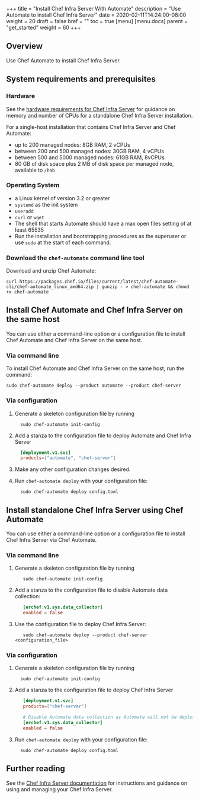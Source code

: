 +++
title = "Install Chef Infra Server With Automate"
description = "Use Automate to install Chef Infra Server"
date = 2020-02-11T14:24:00-08:00
weight = 20
draft = false
bref = ""
toc = true
[menu]
  [menu.docs]
    parent = "get_started"
    weight = 60
+++

## Overview
Use Chef Automate to install Chef Infra Server.

## System requirements and prerequisites
### Hardware
See the [hardware requirements for Chef Infra Server](https://docs.chef.io/install_server_pre.html) for guidance on memory and number of CPUs for a standalone Chef Infra Server installation.

For a single-host installation that contains Chef Infra Server and Chef Automate:

* up to 200 managed nodes: 8GB RAM, 2 vCPUs
* between 200 and 500 managed nodes: 30GB RAM, 4 vCPUs
* between 500 and 5000 managed nodes: 61GB RAM, 8vCPUs
* 80 GB of disk space plus 2 MB of disk space per managed node, available to `/hab`

### Operating System
* a Linux kernel of version 3.2 or greater
* `systemd` as the init system
* `useradd`
* `curl` or `wget`
* The shell that starts Automate should have a max open files setting of at least 65535
* Run the installation and bootstrapping procedures as the superuser or use `sudo` at the start of each command.

### Download the `chef-automate` command line tool
Download and unzip Chef Automate:

```shell
curl https://packages.chef.io/files/current/latest/chef-automate-cli/chef-automate_linux_amd64.zip | gunzip - > chef-automate && chmod +x chef-automate
```

## Install Chef Automate and Chef Infra Server on the same host
You can use either a command-line option or a configuration file to install Chef Automate
and Chef Infra Server on the same host.

### Via command line
To install Chef Automate and Chef Infra Server on the same host, run the
command:

```shell
sudo chef-automate deploy --product automate --product chef-server
```

### Via configuration

1. Generate a skeleton configuration file by running
    ```shell
      sudo chef-automate init-config
    ```

1. Add a stanza to the configuration file to deploy Automate and Chef Infra Server
    ```toml
      [deployment.v1.svc]
      products=["automate", "chef-server"]
    ```

1. Make any other configuration changes desired.

1. Run `chef-automate deploy` with your configuration file:

    ```shell
      sudo chef-automate deploy config.toml
    ```

## Install standalone Chef Infra Server using Chef Automate
You can use either a command-line option or a configuration file to install Chef Infra Server via Chef Automate.

### Via command line
1. Generate a skeleton configuration file by running
    ```shell
       sudo chef-automate init-config
    ```

1. Add a stanza to the configuration file to disable Automate data collection:
    ```toml
       [erchef.v1.sys.data_collector]
       enabled = false
    ```

1. Use the configuration file to deploy Chef Infra Server:
    ```shell
       sudo chef-automate deploy --product chef-server <configuration_file>
    ```

### Via configuration
1. Generate a skeleton configuration file by running
    ```shell
      sudo chef-automate init-config
    ```

1. Add a stanza to the configuration file to deploy Chef Infra Server
    ```toml
       [deployment.v1.svc]
       products=["chef-server"]

       # Disable Automate data collection as Automate will not be deployed
       [erchef.v1.sys.data_collector]
       enabled = false
    ```

1. Run `chef-automate deploy` with your configuration file:

    ```shell
      sudo chef-automate deploy config.toml
    ```

## Further reading
See the [Chef Infra Server documentation](https://docs.chef.io/server_overview.html) for
instructions and guidance on using and managing your Chef Infra Server.
